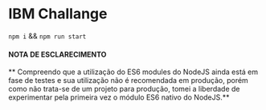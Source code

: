 # IBM Challange

`npm i` && `npm run start`

#### NOTA DE ESCLARECIMENTO
** Compreendo que a utilização do ES6 modules do NodeJS ainda está em fase de testes
 e sua utilização não é recomendada em produção, porém como não trata-se de um projeto
 para produção, tomei a liberdade de experimentar pela primeira vez o módulo ES6 nativo
 do NodeJS.**
